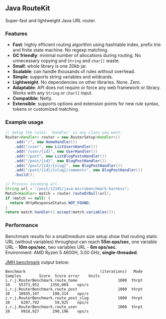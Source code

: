 Java Ro*u*teKit
---------------

Super-fast and lightweight Java URL router.

### Features

- **Fast**: highly efficient routing algorithm using hashtable index, prefix trie and finite state machine. No regexp matching.
- **GC friendly**: minimal number of allocations during routing. No unnecessary copying and `String` and `char[]` waste.
- **Small**: whole library is one 30kb jar.
- **Scalable**: can handle thousands of rules without overhead.
- **Simple**: supports string variables and wildcards.
- **Lightweight**. No dependencies on other libraries. None. Zero.
- **Adaptable**: API does not require or force any web framework or library. Works with any `String` or `char[]` input.
- **Compatible**: Netty.
- **Extensible**: supports options and extension points for new rule syntax, tokens or customized matching.

### Example usage

```java
// Setup the rules. `Handler` is any class you want.
Router<Handler> router = new RouterSetup<Handler>()
    .add("/", new HomeHandler())
    .add("/user", new ListUsersHandler())
    .add("/user/{id}", new UserHandler())
    .add("/post", new ListBlogPostsHandler())
    .add("/post/{id}", new BlogPostHandler())
    .add("/post/{id}/{slug}", new BlogPostHandler())
    .add("/post/{id}/{slug}/comments", new BlogPostHandler())
    .build();

// Process incoming url.
String url = "/post/12345/java-microbenchmark-harness";
Match<Handler> match = router.routeOrNull(url);
if (match == null) {
  return HttpResponseStatus.NOT_FOUND;
}
return match.handler().accept(match.variables());
```

### Performance

Benchmark results for a small/medium size setup show that routing static URL (without variables) throughput 
can reach <b>55m ops/sec</b>, one variable URL - <b>10m ops/sec</b>, two variables URL - <b>6m ops/sec</b>.
<br>
Environment: AMD Ryzen 5 4600H, 3.00 GHz, <b>single-threaded</b>.

<a href='/src/test/java/io/routekit/jmh'>JMH benchmark</a> output below:

```
Benchmark                                 (iterations)   Mode   Samples        Score  Score error    Units
i.r.j.RouterBenchmark.route_home                  1000  thrpt        10    55373,952     1356,069    ops/s
i.r.j.RouterBenchmark.route_post                  1000  thrpt        10    10935,147      190,314    ops/s
i.r.j.RouterBenchmark.route_post_slug             1000  thrpt        10     6207,792       59,925    ops/s
i.r.j.RouterBenchmark.route_user                  1000  thrpt        10     9918,927      290,196    ops/s
```
